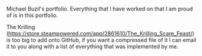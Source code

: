 Michael Buzil's portfolio.
Everything that I have worked on that I am proud of is in this portfolio.

The Krilling (https://store.steampowered.com/app/2861610/The_Krilling_Scare_Feast/) is too big to add onto GitHub, if you want a compressed file of it I can email it to you along with a list of everything that was implemented by me.
